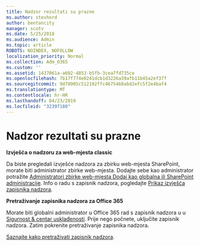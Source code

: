 ```yaml
---
title: Nadzor rezultati su prazne
ms.author: stevhord
author: bentoncity
manager: scotv
ms.date: 5/25/2018
ms.audience: Admin
ms.topic: article
ROBOTS: NOINDEX, NOFOLLOW
localization_priority: Normal
ms.collection: Adm_O365
ms.custom: ''
ms.assetid: 1437061a-a602-4853-b5fb-3cea7fd735ce
ms.openlocfilehash: 7b17f774e0241dcb1d3226a39afb11b45a2ef37f
ms.sourcegitcommit: 9d78905c512192ffc4675468abd2efc5f2e4baf4
ms.translationtype: MT
ms.contentlocale: hr-HR
ms.lasthandoff: 04/23/2019
ms.locfileid: "32397180"
---
```

# <a name="auditing-results-are-blank"></a>Nadzor rezultati su prazne

 **Izvješća o nadzoru za web-mjesta classic**
  
Da biste pregledali izvješće nadzora za zbirku web-mjesta SharePoint, morate biti administrator zbirke web-mjesta. Dodajte sebe kao administrator potražite [Administratori zbirke web-mjesta Dodaj kao globalna ili SharePoint administracije](https://go.microsoft.com/fwlink/?linkid=869390). Info o radu s zapisnik nadzora, pogledajte [Prikaz izvješća zapisnika nadzora](https://go.microsoft.com/fwlink/?linkid=395237). 
  
 **Pretraživanje zapisnika nadzora za Office 365**
  
Morate biti globalni administrator u Office 365 rad s zapisnik nadzora u u [Sigurnost &amp; centar usklađenosti](https://protection.office.com). Prije nego počnete, uključite zapisnik nadzora. Zatim pokrenite pretraživanje zapisnika nadzora. 
  
[Saznajte kako pretraživati zapisnik nadzora](https://go.microsoft.com/fwlink/?linkid=708432).
  


